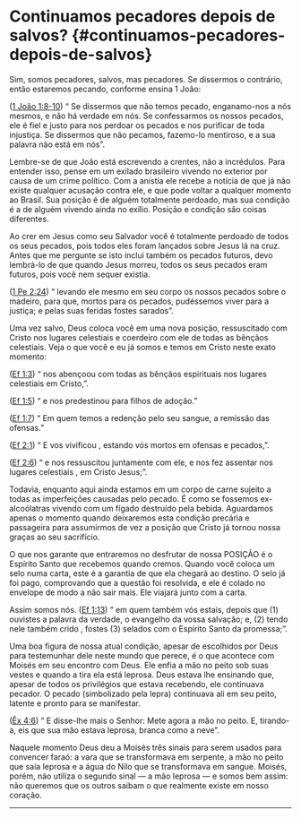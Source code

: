 # Continuamos pecadores depois de salvos? {#continuamos-pecadores-depois-de-salvos}

Sim, somos pecadores, salvos, mas pecadores. Se dissermos o contrário, então estaremos pecando, conforme ensina 1 João:

([1 João 1:8-10](http://bibliaonline.com.br/acf/1jo/1/8-10)) “ Se dissermos que não temos pecado, enganamo-nos a nós mesmos, e não há verdade em nós. Se confessarmos os nossos pecados, ele é fiel e justo para nos perdoar os pecados e nos purificar de toda injustiça. Se dissermos que não pecamos, fazemo-lo mentiroso, e a sua palavra não está em nós”.

Lembre-se de que João está escrevendo a crentes, não a incrédulos. Para entender isso, pense em um exilado brasileiro vivendo no exterior por causa de um crime político. Com a anistia ele recebe a notícia de que já não existe qualquer acusação contra ele, e que pode voltar a qualquer momento ao Brasil. Sua posição é de alguém totalmente perdoado, mas sua condição é a de alguém vivendo ainda no exílio. Posição e condição são coisas diferentes.

Ao crer em Jesus como seu Salvador você é totalmente perdoado de todos os seus pecados, pois todos eles foram lançados sobre Jesus lá na cruz. Antes que me pergunte se isto inclui também os pecados futuros, devo lembrá-lo de que quando Jesus morreu, todos os seus pecados eram futuros, pois você nem sequer existia.

([1 Pe 2:24](http://bibliaonline.com.br/acf/1pe/2/24)) “ levando ele mesmo em seu corpo os nossos pecados sobre o madeiro, para que, mortos para os pecados, pudéssemos viver para a justiça; e pelas suas feridas fostes sarados”.

Uma vez salvo, Deus coloca você em uma nova posição, ressuscitado com Cristo nos lugares celestiais e coerdeiro com ele de todas as bênçãos celestiais. Veja o que você e eu já somos e temos em Cristo neste exato momento:

([Ef 1:3](http://bibliaonline.com.br/acf/ef/1/3)) “ nos abençoou com todas as bênçãos espirituais nos lugares celestiais em Cristo,”.

([Ef 1:5](http://bibliaonline.com.br/acf/ef/1/5)) “ e nos predestinou para filhos de adoção.”

([Ef 1:7](http://bibliaonline.com.br/acf/ef/1/7)) “ Em quem temos a redenção pelo seu sangue, a remissão das ofensas.”

([Ef 2:1](http://bibliaonline.com.br/acf/ef/2/1)) “ E vos vivificou , estando vós mortos em ofensas e pecados,”.

([Ef 2:6](http://bibliaonline.com.br/acf/ef/2/6)) “ e nos ressuscitou juntamente com ele, e nos fez assentar nos lugares celestiais , em Cristo Jesus;”.

Todavia, enquanto aqui ainda estamos em um corpo de carne sujeito a todas as imperfeições causadas pelo pecado. É como se fossemos ex-alcoólatras vivendo com um fígado destruído pela bebida. Aguardamos apenas o momento quando deixaremos esta condição precária e passageira para assumirmos de vez a posição que Cristo já tornou nossa graças ao seu sacrifício.

O que nos garante que entraremos no desfrutar de nossa POSIÇÃO é o Espírito Santo que recebemos quando cremos. Quando você coloca um selo numa carta, este é a garantia de que ela chegará ao destino. O selo já foi pago, comprovando que a questão foi resolvida, e ele é colado no envelope de modo a não sair mais. Ele viajará junto com a carta.

Assim somos nós. ([Ef 1:13](http://bibliaonline.com.br/acf/ef/1/13)) “ em quem também vós estais, depois que (1) ouvistes a palavra da verdade, o evangelho da vossa salvação; e, (2) tendo nele também crido , fostes (3) selados com o Espírito Santo da promessa;”.

Uma boa figura de nossa atual condição, apesar de escolhidos por Deus para testemunhar dele neste mundo que perece, é o que acontece com Moisés em seu encontro com Deus. Ele enfia a mão no peito sob suas vestes e quando a tira ela está leprosa. Deus estava lhe ensinando que, apesar de todos os privilégios que estava recebendo, ele continuava pecador. O pecado (simbolizado pela lepra) continuava ali em seu peito, latente e pronto para se manifestar.

([Êx 4:6](http://bibliaonline.com.br/acf/ex/4/6)) “ E disse-lhe mais o Senhor: Mete agora a mão no peito. E, tirando-a, eis que sua mão estava leprosa, branca como a neve”.

Naquele momento Deus deu a Moisés três sinais para serem usados para convencer faraó: a vara que se transformava em serpente, a mão no peito que saía leprosa e a água do Nilo que se transformava em sangue. Moisés, porém, não utiliza o segundo sinal — a mão leprosa — e somos bem assim: não queremos que os outros saibam o que realmente existe em nosso coração.

*****